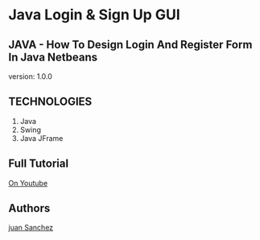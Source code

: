 # Java Login & Sign Up GUI

## JAVA - How To Design Login And Register Form In Java Netbeans


version: 1.0.0

## TECHNOLOGIES

1. Java
1. Swing
1. Java JFrame


## Full Tutorial

[On Youtube](https://youtu.be/jHSBrX8lLWk)

## Authors

[juan Sanchez](https://github.com/codingWithElias)
